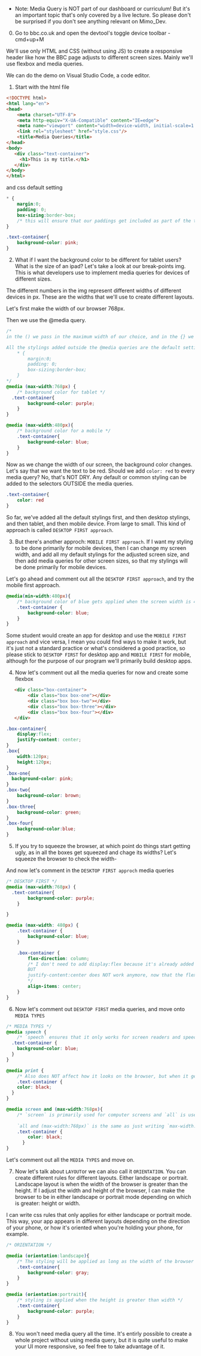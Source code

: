 + Note: Media Query is NOT part of our dashboard or curriculum! But it's an important topic that's only covered by a live lecture. So please don't be surprised if you don't see anything relevant on Mimo_Dev.

0. Go to bbc.co.uk and open the devtool's toggle device toolbar - cmd+up+M

We'll use only HTML and CSS (without using JS) to create a responsive header like how the BBC page adjusts to different screen sizes. Mainly we'll use flexbox and media queries.

We can do the demo on Visual Studio Code, a code editor. 

1. Start with the html file

```html
<!DOCTYPE html>
<html lang="en">
<head>
    <meta charset="UTF-8">
    <meta http-equiv="X-UA-Compatible" content="IE=edge">
    <meta name="viewport" content="width=device-width, initial-scale=1.0">
    <link rel="stylesheet" href="style.css"/>
    <title>Media Queries</title>
</head>
<body>
   <div class="text-container">
     <h1>This is my title.</h1>
   </div>
</body> 
</html>

```
and css default setting
```css
* { 
    margin:0;
    padding: 0;
    box-sizing:border-box; 
    /* this will ensure that our paddings get included as part of the total width */
} 

.text-container{ 
    background-color: pink;
}
```

2. What if I want the background color to be different for tablet users? What is the size of an ipad? Let's take a look at our break-points img. This is what developers use to implement media queries for devices of different sizes.

The different numbers in the img represent different widths of different devices in px. These are the widths that we'll use to create different layouts.

Let's first make the width of our browser 768px. 

Then we use the @media query.

```css
/* 
in the () we pass in the maximum width of our choice, and in the {} we add what style we want when the width is less than or equal to the max value.

All the stylings added outside the @media queries are the default setting. i.e. 
    * { 
        margin:0;
        padding: 0;
        box-sizing:border-box; 
    } 
*/
@media (max-width:768px) { 
    /* background color for tablet */
  .text-container{ 
        background-color: purple;  
    }
}

@media (max-width:480px){
    /* background color for a mobile */
    .text-container{
        background-color: blue;
    }
}
```
Now as we change the width of our screen, the background color changes. Let's say that we want the text to be red. Should we add `color: red` to every media query? No, that's NOT DRY. Any default or common styling can be added to the selectors OUTSIDE the media queries.

```css
.text-container{ 
    color: red
}
```

So far, we've added all the default stylings first, and then desktop stylings, and then tablet, and then mobile device. From large to small. This kind of approach is called `DESKTOP FIRST approach`.

3. But there's another approch: `MOBILE FIRST approach`.
If I want my styling to be done primarily for mobile devices, then I can change my screen width, and add all my default stylings for the adjusted screen size, and then add media queries for other screen sizes, so that my stylings will be done primarily for mobile devices.

Let's go ahead and comment out all the `DESKTOP FIRST approach`, and try the mobile first approach.

```css
@media(min-width:480px){
    /* background color of blue gets applied when the screen width is 480px and above */
    .text-container {
        background-color: blue;
    }
}
```

Some student would create an app for desktop and use the `MOBILE FIRST approach` and vice versa, I mean you could find ways to make it work, but it's just not a standard practice or what's considered a good practice, so please stick to `DESKTOP FIRST` for desktop app and `MOBILE FIRST` for mobile, although for the purpose of our program we'll primarily build desktop apps. 

4. Now let's comment out all the media queries for now and create some flexbox
```html
   <div class="box-container">
        <div class="box box-one"></div>
        <div class="box box-two"></div>
        <div class="box box-three"></div>
        <div class="box box-four"></div>
   </div>
```

```css
.box-container{
    display:flex;
    justify-content: center;
}
.box{
    width:120px;
    height:120px;
}
.box-one{
  background-color: pink;
}
.box-two{
    background-color: brown;
}
.box-three{
    background-color: green;
}
.box-four{
    background-color:blue;
}
```

5. If you try to squeeze the browser, at which point do things start getting ugly, as in all the boxes get squeezed and chage its widths? Let's squeeze the browser to check the width-

And now let's comment in the `DESKTOP FIRST approch` media queries

```css
/* DESKTOP FIRST */
@media (max-width:768px) { 
  .text-container{ 
        background-color: purple;  
    }

}

@media (max-width: 480px) {
    .text-container { 
        background-color: blue;
    }

    .box-container {
        flex-direction: column;
        /* I don't need to add display:flex because it's already added to .box-container 
        BUT 
        justify-content:center does NOT work anymore, now that the flex direction is column. So now we need align-items:center
        */
        align-items: center;
    }
}
```

6. Now let's comment out `DESKTOP FIRST` media queries, and move onto `MEDIA TYPES`

```css
/* MEDIA TYPES */
@media speech {
    /* `speech` ensures that it only works for screen readers and speech devices for our potential users with visual impairment and styling for `speech` won't affect how it actually looks on the browser. */
  .text-container {
    background-color: blue;
  }
}

@media print { 
    /* Also does NOT affect how it looks on the browser, but when it gets printed the text will be black. Useful if you want to save ink. */
    .text-container {
    color: black;
  }
}

@media screen and (max-width:768px){
    /* `screen` is primarily used for computer screens and `all` is used for all media types. So writing 
    
    `all and (max-width:768px)` is the same as just writing `max-width:768px` */
    .text-container {
        color: black;
      }  
}
```

Let's comment out all the `MEDIA TYPES` and move on.

7. Now let's talk about `LAYOUT`or we can also call it `ORIENTATION`. You can create different rules for different layouts. Either landscape or portrait. Landscape layout is when the width of the browser is greater than the height. If I adjust the width and height of the browser, I can make the browser to be in either landscape or portrait mode depending on which is greater: height or width.

I can write css rules that only applies for either landscape or portrait mode. This way, your app appears in different layouts depending on the direction of your phone, or how it's oriented when you're holding your phone, for example.

```css
/* ORIENTATION */

@media (orientation:landscape){
    /* The styling will be applied as long as the width of the browser is greater than the height */
    .text-container{ 
        background-color: gray;
    }
}

@media (orientation:portrait){
    /* styling is applied when the height is greater than width */
    .text-container{ 
        background-color: purple;
    }
}
```

8. You won't need media query all the time. It's entirly possible to create a whole project without using media query, but it is quite useful to make your UI more responsive, so feel free to take advantage of it. 